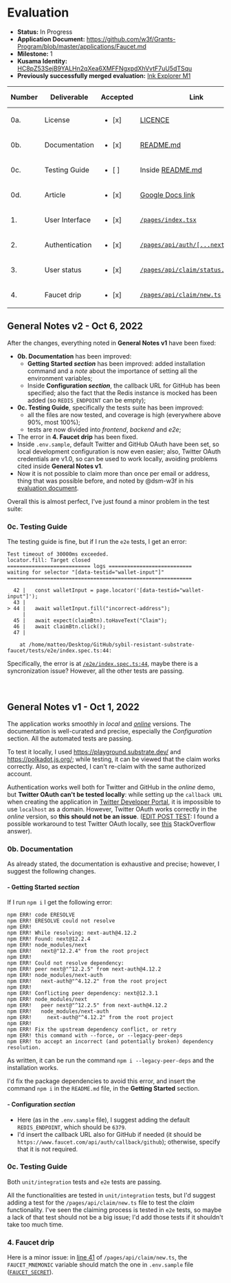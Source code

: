 # Evaluation

- **Status:** In Progress
- **Application Document:** https://github.com/w3f/Grants-Program/blob/master/applications/Faucet.md
- **Milestone:** 1
- **Kusama Identity:** [HC8pZ53SejB9YALHn2qXea6XMFFNgxpdXhVvtF7uU5dTSqu](https://kusama.subscan.io/account/HC8pZ53SejB9YALHn2qXea6XMFFNgxpdXhVvtF7uU5dTSqu)
- **Previously successfully merged evaluation:** [Ink Explorer M1](https://github.com/w3f/Grant-Milestone-Delivery/pull/578)

| Number | Deliverable | Accepted | Link | Evaluation Notes |
| ------ | ----------- | -------- | ---- |----------------- |
| 0a. | License |<ul><li>[x] </li></ul>| [LICENCE](https://github.com/karooolis/sybil-resistant-substrate-faucet/blob/1ca52e21edea3445d91d5c316340419662987452/LICENSE) | Apache 2.0, Ok |
| 0b. | Documentation |<ul><li>[x] </li></ul>| [README.md](https://github.com/karooolis/sybil-resistant-substrate-faucet/blob/1ca52e21edea3445d91d5c316340419662987452/README.md) | - |
| 0c. | Testing Guide |<ul><li>[ ] </li></ul>| Inside [README.md](https://github.com/karooolis/sybil-resistant-substrate-faucet/blob/1ca52e21edea3445d91d5c316340419662987452/README.md#testing) | **General Notes v2** |
| 0d. | Article |<ul><li>[x] </li></ul>| [Google Docs link](https://docs.google.com/document/d/1PKMPsfVBZx7TPq0IIS6fWd15Fs8d8HgUAaFHuA18Pao) | - |
| 1. | User Interface |<ul><li>[x] </li></ul>| [```/pages/index.tsx```](https://github.com/karooolis/sybil-resistant-substrate-faucet/blob/1ca52e21edea3445d91d5c316340419662987452/pages/index.tsx) | - |  
| 2. | Authentication |<ul><li>[x] </li></ul>| [```/pages/api/auth/[...nextauth].ts```](https://github.com/karooolis/sybil-resistant-substrate-faucet/blob/1ca52e21edea3445d91d5c316340419662987452/pages/api/auth/%5B...nextauth%5D.ts) | - |  
| 3. | User status |<ul><li>[x] </li></ul>| [```/pages/api/claim/status.ts```](https://github.com/karooolis/sybil-resistant-substrate-faucet/blob/1ca52e21edea3445d91d5c316340419662987452/pages/api/claim/status.ts) | - |  
| 4. | Faucet drip |<ul><li>[x] </li></ul>| [```/pages/api/claim/new.ts```](https://github.com/karooolis/sybil-resistant-substrate-faucet/blob/1ca52e21edea3445d91d5c316340419662987452/pages/api/claim/new.ts) | - |

## General Notes v2 - Oct 6, 2022
After the changes, everything noted in **General Notes v1** have been fixed:
- **0b. Documentation** has been improved:
  - **Getting Started *section*** has been improved: added installation command and a *note* about the importance of setting all the environment variables;
  - Inside **Configuration *section***, the callback URL for GitHub has been specified; also the fact that the Redis instance is mocked has been added (so ```REDIS_ENDPOINT``` can be empty);
- **0c. Testing Guide**, specifically the tests suite has been improved:
  - all the files are now tested, and coverage is high (everywhere above 90%, most 100%);
  - tests are now divided into *frontend*, *backend* and *e2e*;
- The error in **4. Faucet drip** has been fixed.
- Inside ```.env.sample```, default Twitter and GitHub OAuth have been set, so local development configuration is now even easier; also, Twitter OAuth credentials are v1.0, so can be used to work locally, avoiding problems cited inside **General Notes v1**.
- Now it is not possible to claim more than once per email or address, thing that was possible before, and noted by @dsm-w3f in his [evaluation document](https://github.com/w3f/Grant-Milestone-Delivery/blob/master/evaluations/Faucet_1_dsm-w3f.md).

Overall this is almost perfect, I've just found a minor problem in the test suite:

### 0c. Testing Guide
The testing guide is fine, but if I run the ```e2e``` tests, I get an error:
```
Test timeout of 30000ms exceeded.
locator.fill: Target closed
=========================== logs ===========================
waiting for selector "[data-testid="wallet-input"]"
============================================================

  42 |   const walletInput = page.locator('[data-testid="wallet-input"]');
  43 |
> 44 |   await walletInput.fill("incorrect-address");
     |                     ^
  45 |   await expect(claimBtn).toHaveText("Claim");
  46 |   await claimBtn.click();
  47 |

    at /home/matteo/Desktop/GitHub/sybil-resistant-substrate-faucet/tests/e2e/index.spec.ts:44:
```
Specifically, the error is at [```/e2e/index.spec.ts:44```](https://github.com/karooolis/sybil-resistant-substrate-faucet/blob/1ca52e21edea3445d91d5c316340419662987452/tests/e2e/index.spec.ts#L44), maybe there is a syncronization issue? However, all the other tests are passing.
<br>
<br>
<br>
## General Notes v1 - Oct 1, 2022

The application works smoothly in *local* and [*online*](https://sybil-resistant-substrate-faucet.vercel.app/) versions. The documentation is well-curated and precise, especially the *Configuration* section. All the automated tests are passing.

To test it locally, I used https://playground.substrate.dev/ and https://polkadot.js.org/; while testing, it can be viewed that the claim works correctly. Also, as expected, I can't re-claim with the same authorized account. 

Authentication works well both for Twitter and GitHub in the *online* demo, but **Twitter OAuth can't be tested locally**: while setting up the ```callback URL``` when creating the application in [Twitter Developer Portal](https://developer.twitter.com/), it is impossible to use ```localhost``` as a domain. However, Twitter OAuth works correctly in the *online* version, so **this should not be an issue**. (<u>EDIT POST TEST</u>: I found a possible workaround to test Twitter OAuth locally, see [this](https://stackoverflow.com/questions/800827/twitter-oauth-callbackurl-localhost-development) StackOverflow answer).

### 0b. Documentation
As already stated, the documentation is exhaustive and precise; however, I suggest the following changes.

#### - Getting Started *section*

If I run ```npm i``` I get the following error:
```
npm ERR! code ERESOLVE
npm ERR! ERESOLVE could not resolve
npm ERR! 
npm ERR! While resolving: next-auth@4.12.2
npm ERR! Found: next@12.2.4
npm ERR! node_modules/next
npm ERR!   next@"12.2.4" from the root project
npm ERR! 
npm ERR! Could not resolve dependency:
npm ERR! peer next@"^12.2.5" from next-auth@4.12.2
npm ERR! node_modules/next-auth
npm ERR!   next-auth@"^4.12.2" from the root project
npm ERR! 
npm ERR! Conflicting peer dependency: next@12.3.1
npm ERR! node_modules/next
npm ERR!   peer next@"^12.2.5" from next-auth@4.12.2
npm ERR!   node_modules/next-auth
npm ERR!     next-auth@"^4.12.2" from the root project
npm ERR! 
npm ERR! Fix the upstream dependency conflict, or retry
npm ERR! this command with --force, or --legacy-peer-deps
npm ERR! to accept an incorrect (and potentially broken) dependency resolution.
```
As written, it can be run the command ```npm i --legacy-peer-deps``` and the installation works.

I'd fix the package dependencies to avoid this error, and insert the command ```npm i``` in the ```README.md``` file, in the **Getting Started** section.

#### - Configuration *section*
- Here (as in the ```.env.sample``` file), I suggest adding the default ```REDIS_ENDPOINT```, which should be ```6379```.
- I'd insert the callback URL also for GitHub if needed (it should be ```https://www.faucet.com/api/auth/callback/github```); otherwise, specify that it is not required.

### 0c. Testing Guide

Both ```unit/integration``` tests and ```e2e``` tests are passing.

All the functionalities are tested in ```unit/integration``` tests, but I'd suggest adding a test for the ```/pages/api/claim/new.ts``` file to test the *claim* functionality. 
I've seen the claiming process is tested in ```e2e``` tests, so maybe a lack of that test should not be a big issue; I'd add those tests if it shouldn't take too much time.

### 4. Faucet drip

Here is a minor issue: in [line 41](https://github.com/karooolis/sybil-resistant-substrate-faucet/blob/b7142070f2333d8d2aa3455a9cefae5d92e8d6be/pages/api/claim/new.ts#L41) of ```/pages/api/claim/new.ts```, the ```FAUCET_MNEMONIC``` variable should match the one in ```.env.sample``` file ([```FAUCET_SECRET```](https://github.com/karooolis/sybil-resistant-substrate-faucet/blob/b7142070f2333d8d2aa3455a9cefae5d92e8d6be/.env.sample#L14)).
